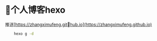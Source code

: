 # 个人博客hexo
推送[https://zhangximufeng.github.io](https://zhangximufeng.github.io)
```bash
    hexo g -d
```